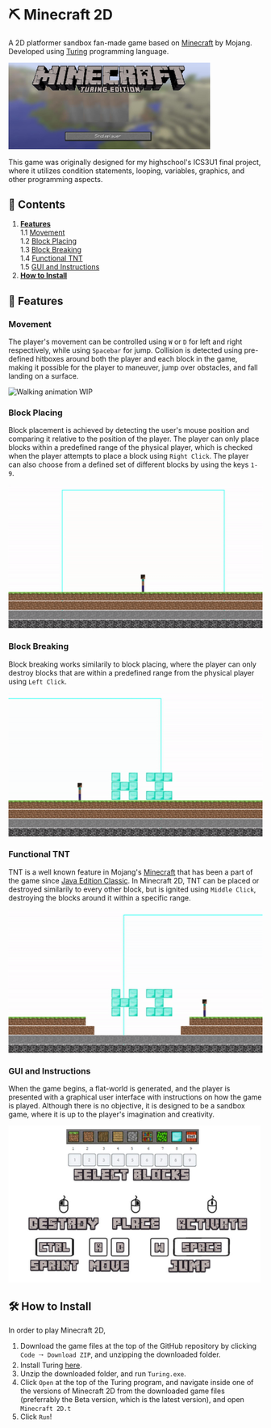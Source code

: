 # ⛏️ Minecraft 2D
A 2D platformer sandbox fan-made game based on [Minecraft](https://www.minecraft.net/) by Mojang. Developed using [Turing](https://en.wikipedia.org/wiki/Turing_(programming_language)) programming language.

<img src="README%20Assets/Main%20Menu.png" alt="Minecraft 2D main menu" width="400"/>

This game was originally designed for my highschool's ICS3U1 final project, where it utilizes condition statements, looping, variables, graphics, and other programming aspects.

## 📑 Contents

1. **[Features](#-features)**  
1.1 [Movement](#movement)  
1.2 [Block Placing](#block-placing)  
1.3 [Block Breaking](#block-breaking)  
1.4 [Functional TNT](#functional-tnt)  
1.5 [GUI and Instructions](#gui-and-instructions)  
2. **[How to Install](#-how-to-install)**  

## 📝 Features

### Movement

The player's movement can be controlled using `W` or `D` for left and right respectively, while using `Spacebar` for jump.
Collision is detected using pre-defined hitboxes around both the player and each block in the game, making it possible for the player to maneuver, jump over obstacles, and fall landing on a surface.

![Walking animation WIP](https://i.imgur.com/90vPBUy.gif)

### Block Placing

Block placement is achieved by detecting the user's mouse position and comparing it relative to the position of the player. The player can only place blocks within a predefined range of the physical player, which is checked when the player attempts to place a block using `Right Click`. The player can also choose from a defined set of different blocks by using the keys `1-9`. 

![Placing blocks down](README%20Assets/Block%20Placing.gif)

### Block Breaking

Block breaking works similarily to block placing, where the player can only destroy blocks that are within a predefined range from the physical player using `Left Click`.

![Breaking blocks](https://github.com/PaisWillie/Minecraft-2D/blob/master/README%20Assets/Block%20Breaking.gif)

### Functional TNT

TNT is a well known feature in Mojang's [Minecraft](https://www.minecraft.net/) that has been a part of the game since [Java Edition Classic](https://minecraft.gamepedia.com/Java_Edition_Classic). In Minecraft 2D, TNT can be placed or destroyed similarily to every other block, but is ignited using `Middle Click`, destroying the blocks around it within a specific range.

![Placing TNT and destroying blocks](https://github.com/PaisWillie/Minecraft-2D/blob/master/README%20Assets/TNT.gif)

### GUI and Instructions

When the game begins, a flat-world is generated, and the player is presented with a graphical user interface with instructions on how the game is played. Although there is no objective, it is designed to be a sandbox game, where it is up to the player's imagination and creativity.

<img src="README%20Assets/GUI.png" alt="Minecraft 2D Game GUI and Instructions" width="500"/>

## 🛠 How to Install

In order to play Minecraft 2D,

1. Download the game files at the top of the GitHub repository by clicking `Code 🠒 Download ZIP`, and unzipping the downloaded folder.  
2. Install Turing [here](http://compsci.ca/blog/download-turing-411/).
3. Unzip the downloaded folder, and run `Turing.exe`. 
4. Click `Open` at the top of the Turing program, and navigate inside one of the versions of Minecraft 2D from the downloaded game files (preferrably the Beta version, which is the latest version), and open `Minecraft 2D.t`
5. Click `Run`!
